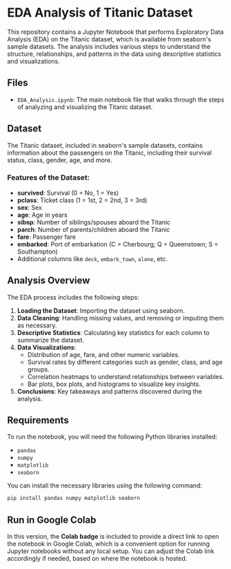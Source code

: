 # EDA Analysis of Titanic Dataset

This repository contains a Jupyter Notebook that performs Exploratory Data Analysis (EDA) on the Titanic dataset, which is available from seaborn's sample datasets. The analysis includes various steps to understand the structure, relationships, and patterns in the data using descriptive statistics and visualizations.

## Files

- `EDA_Analysis.ipynb`: The main notebook file that walks through the steps of analyzing and visualizing the Titanic dataset.

## Dataset

The Titanic dataset, included in seaborn's sample datasets, contains information about the passengers on the Titanic, including their survival status, class, gender, age, and more.

### Features of the Dataset:
- **survived**: Survival (0 = No, 1 = Yes)
- **pclass**: Ticket class (1 = 1st, 2 = 2nd, 3 = 3rd)
- **sex**: Sex
- **age**: Age in years
- **sibsp**: Number of siblings/spouses aboard the Titanic
- **parch**: Number of parents/children aboard the Titanic
- **fare**: Passenger fare
- **embarked**: Port of embarkation (C = Cherbourg; Q = Queenstown; S = Southampton)
- Additional columns like `deck`, `embark_town`, `alone`, etc.

## Analysis Overview

The EDA process includes the following steps:
1. **Loading the Dataset**: Importing the dataset using seaborn.
2. **Data Cleaning**: Handling missing values, and removing or imputing them as necessary.
3. **Descriptive Statistics**: Calculating key statistics for each column to summarize the dataset.
4. **Data Visualizations**:
   - Distribution of age, fare, and other numeric variables.
   - Survival rates by different categories such as gender, class, and age groups.
   - Correlation heatmaps to understand relationships between variables.
   - Bar plots, box plots, and histograms to visualize key insights.
5. **Conclusions**: Key takeaways and patterns discovered during the analysis.

## Requirements

To run the notebook, you will need the following Python libraries installed:
- `pandas`
- `numpy`
- `matplotlib`
- `seaborn`

You can install the necessary libraries using the following command:

```bash
pip install pandas numpy matplotlib seaborn
```
## Run in Google Colab
In this version, the **Colab badge** is included to provide a direct link to open the notebook in Google Colab, which is a convenient option for running Jupyter notebooks without any local setup. You can adjust the Colab link accordingly if needed, based on where the notebook is hosted.



